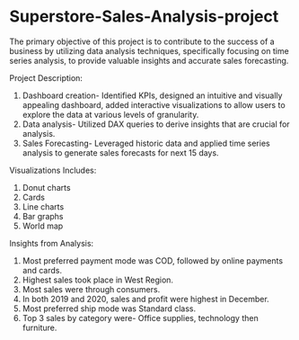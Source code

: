 # Superstore-Sales-Analysis-project

The primary objective of this project is to contribute to the success of a business by utilizing data analysis techniques, specifically focusing on time series analysis, to provide valuable insights and accurate sales forecasting.

Project Description:
1. Dashboard creation- Identified KPIs, designed an intuitive and visually appealing dashboard, added interactive visualizations to allow users to explore the data at various levels of granularity.
2. Data analysis- Utilized DAX queries to derive insights that are crucial for analysis.
3. Sales Forecasting- Leveraged historic data and applied time series analysis to generate sales forecasts for next 15 days. 

Visualizations Includes:
1. Donut charts
2. Cards
3. Line charts
4. Bar graphs
5. World map

Insights from Analysis:
1. Most preferred payment mode was COD, followed by online payments and cards.
2. Highest sales took place in West Region.
3. Most sales were through consumers.
4. In both 2019 and 2020, sales and profit were highest in December.
5. Most preferred ship mode was Standard class.
6. Top 3 sales by category were- Office supplies, technology then furniture.
